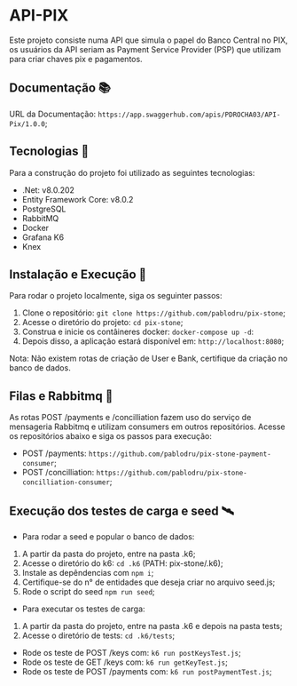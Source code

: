 # API-PIX

Este projeto consiste numa API que simula o papel do Banco Central no PIX, os usuários da API seriam as Payment Service Provider (PSP) que utilizam para criar chaves pix e pagamentos.

## Documentação 📚

URL da Documentação: `https://app.swaggerhub.com/apis/PDROCHA03/API-Pix/1.0.0`;

## Tecnologias 🔧

Para a construção do projeto foi utilizado as seguintes tecnologias:

- .Net: v8.0.202
- Entity Framework Core: v8.0.2
- PostgreSQL
- RabbitMQ
- Docker
- Grafana K6
- Knex

## Instalação e Execução 🚀

Para rodar o projeto localmente, siga os seguinter passos:

1. Clone o repositório: `git clone https://github.com/pablodru/pix-stone`;
2. Acesse o diretório do projeto: `cd pix-stone`;
3. Construa e inicie os contâineres docker: `docker-compose up -d`:
4. Depois disso, a aplicação estará disponível em: `http://localhost:8080`;

Nota: Não existem rotas de criação de User e Bank, certifique da criação no banco de dados.

## Filas e Rabbitmq 🐇

As rotas POST /payments e /concilliation fazem uso do serviço de mensageria Rabbitmq e utilizam consumers em outros repositórios. Acesse os repositórios abaixo e siga os passos para execução:

- POST /payments: `https://github.com/pablodru/pix-stone-payment-consumer`;
- POST /concilliation: `https://github.com/pablodru/pix-stone-concilliation-consumer`;

## Execução dos testes de carga e seed 🛰️

- Para rodar a seed e popular o banco de dados:

1. A partir da pasta do projeto, entre na pasta .k6;
2. Acesse o diretório do k6: `cd .k6` (PATH: pix-stone/.k6);
3. Instale as depêndencias com `npm i`;
4. Certifique-se do n° de entidades que deseja criar no arquivo seed.js;
5. Rode o script do seed `npm run seed`;

- Para executar os testes de carga:

1. A partir da pasta do projeto, entre na pasta .k6 e depois na pasta tests;
2. Acesse o diretório de tests: `cd .k6/tests`;
  - Rode os teste de POST /keys com: `k6 run postKeysTest.js`;
  - Rode os teste de GET /keys com: `k6 run getKeyTest.js`;
  - Rode os teste de POST /payments com: `k6 run postPaymentTest.js`;

